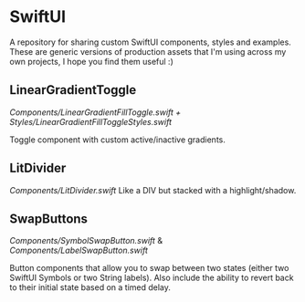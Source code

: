 # SwiftUI
A repository for sharing custom SwiftUI components, styles and examples. These are generic versions of production assets that I'm using across my own projects, I hope you find them useful :)

## LinearGradientToggle
*Components/LinearGradientFillToggle.swift + Styles/LinearGradientFillToggleStyles.swift*

Toggle component with custom active/inactive gradients.

## LitDivider
*Components/LitDivider.swift*
Like a DIV but stacked with a highlight/shadow.

## SwapButtons
*Components/SymbolSwapButton.swift* & *Components/LabelSwapButton.swift*

Button components that allow you to swap between two states (either two SwiftUI Symbols or two String labels). Also include the ability to revert back to their initial state based on a timed delay.
